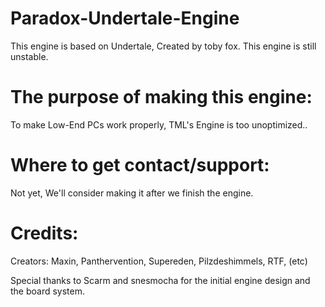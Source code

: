 # Paradox-Undertale-Engine

This engine is based on Undertale, Created by toby fox.
This engine is still unstable.

# The purpose of making this engine:

To make Low-End PCs work properly, TML's Engine is too unoptimized..

# Where to get contact/support:

Not yet, We'll consider making it after we finish the engine.

# Credits:

Creators:
Maxin, Panthervention, Supereden, Pilzdeshimmels, RTF, (etc)

Special thanks to Scarm and snesmocha for the initial engine design and the board system.
